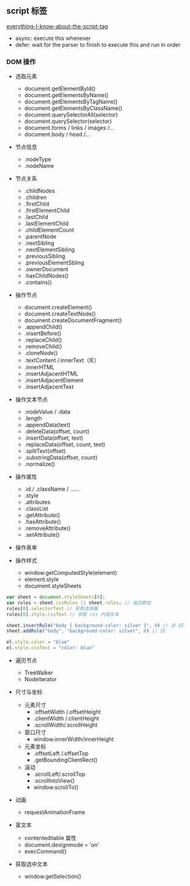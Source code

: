 ## script 标签

[everything-I-know-about-the-script-tag](https://eager.io/blog/everything-I-know-about-the-script-tag/)

- async: execute this whenever
- defer: wait for the parser to finish to execute this and run in order


### DOM 操作

- 选取元素
  + document.getElementById()
  + document.getElementsByName()
  + document.getElementsByTagName()
  + document.getElementsByClassName()
  + document.querySelectorAll(selector)
  + document.querySelector(selector)
  + document.forms / links / images /...
  + document.body / head /...

- 节点信息
  + .nodeType
  + .nodeName

- 节点关系
  + .childNodes
  + .children
  + .firstChild
  + .firstElementChild
  + .lastChild
  + .lastElementChild
  + .childElementCount
  + .parentNode
  + .nextSibling
  + .nextElementSibling
  + .previousSibling
  + .previousElementSbling
  + .ownerDocument
  + .hasChildNodes()
  + .contains()

- 操作节点
  + document.createElement()
  + document.createTextNode()
  + document.createDocumentFragment()
  + .appendChild()
  + .insertBefore()
  + .replaceChild()
  + .removeChild()
  + .cloneNode()
  + .textContent /.innerText（IE）
  + .innerHTML
  + .insertAdjacentHTML
  + .insertAdjacentElement
  + .insertAdjacentText

- 操作文本节点
  + .nodeValue / .data
  + .length
  + .appendData(text)
  + .deleteData(offset, count)
  + .insertData(offset, text)
  + .replaceData(offset, count, text)
  + .splitText(offset)
  + .substringData(offset, count)
  + .normalize()

- 操作属性
  + .id / .className / ……
  + .style
  + .attributes
  + .classList
  + .getAttribute()
  + .hasAttribute()
  + .removeAttribute()
  + .setAttribute()

- 操作表单


- 操作样式
  + window.getComputedStyle(element)
  + element.style
  + document.styleSheets

```js
var sheet = document.styleSheets[0];
var rules = sheet.cssRules || sheet.rules; // 返回数组
rules[0].selectorText // 获取选择器
rules[0].style.cssText // 获取 css 内容文本

sheet.insertRule("body { background-color: silver }", 0) // 非 IE
sheet.addRule("body", "background-color: silver", 0) // IE

el.style.color = "blue"
el.style.cssText = "color: blue"
```

- 遍历节点
  + TreeWalker
  + NodeIterator

- 尺寸与坐标
  + 元素尺寸
    - .offsetWidth /.offsetHeight
    - .clientWidth /.clientHeight
    - .scrollWidth/.scrollHeight
  + 窗口尺寸
    - window.innerWidth/innerHeight
  + 元素坐标
    - .offsetLeft /.offsetTop
    - .getBoundingClientRect()
  + 滚动
    - .scrollLeft/.scrollTop
    - .scrollIntoView()
    - window.scrollTo()

- 动画
  + requestAnimationFrame

- 富文本
  + contenteditable 属性
  + document.designmode = 'on'
  + execCommand()

- 获取选中文本
  + window.getSelection()
